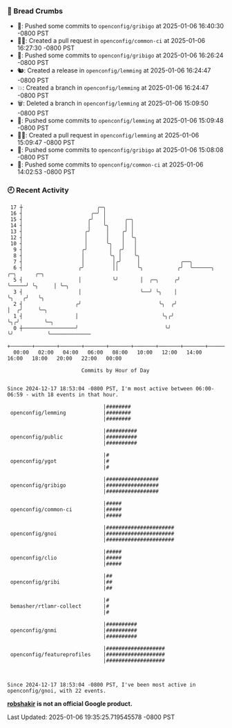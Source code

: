 ### 🍞 Bread Crumbs

 * 🚢: Pushed some commits to `openconfig/gribigo` at 2025-01-06 16:40:30 -0800 PST
 * ✍🏼: Created a pull request in `openconfig/common-ci` at 2025-01-06 16:27:30 -0800 PST
 * 🚢: Pushed some commits to `openconfig/gribigo` at 2025-01-06 16:26:24 -0800 PST
 * 🐿: Created a release in `openconfig/lemming` at 2025-01-06 16:24:47 -0800 PST
 * 💥: Created a branch in `openconfig/lemming` at 2025-01-06 16:24:47 -0800 PST
 * 🗑: Deleted a branch in `openconfig/lemming` at 2025-01-06 15:09:50 -0800 PST
 * 🚢: Pushed some commits to `openconfig/lemming` at 2025-01-06 15:09:48 -0800 PST
 * ✍🏼: Created a pull request in `openconfig/lemming` at 2025-01-06 15:09:47 -0800 PST
 * 🚢: Pushed some commits to `openconfig/gribigo` at 2025-01-06 15:08:08 -0800 PST
 * 🚢: Pushed some commits to `openconfig/common-ci` at 2025-01-06 14:02:53 -0800 PST

### 🕘 Recent Activity
```
 17 ┼                        ╭─╮
 16 ┤                      ╭─╯ │
 15 ┤                     ╭╯   │      ╭─╮
 14 ┤                     │    ╰╮     │ │
 13 ┤                    ╭╯     │    ╭╯ │
 12 ┤                    │      │    │  ╰╮
 10 ┤                    │      ╰╮   │   │
  9 ┤                   ╭╯       │  ╭╯   │
  8 ┤                   │        ╰╮ │    ╰╮
  7 ┤                   │         │╭╯     │             ╭──╮
  6 ┤                  ╭╯         ││      ╰╮           ╭╯  ╰──────╮     ╭─╮      ╭─╮
  5 ┤                  │          ╰╯       │  ╭─╮     ╭╯          ╰─────╯ ╰╮     │ ╰─╮
  3 ┤                  │                   ╰──╯ ╰╮    │                    ╰╮   ╭╯   ╰╮
  2 ┤                 ╭╯                         ╰╮  ╭╯                     │  ╭╯     ╰─╮
  1 ┤                 │                           ╰╮╭╯                      ╰╮╭╯        ╰─╮
  0 ┼─────────────────╯                            ╰╯                        ╰╯           ╰─────────────
    +───────+───────+───────+───────+───────+───────+───────+───────+───────+───────+───────+───────+────
  00:00   02:00   04:00   06:00   08:00   10:00   12:00   14:00   16:00   18:00   20:00   22:00   00:00   

						Commits by Hour of Day


Since 2024-12-17 18:53:04 -0800 PST, I'm most active between 06:00-06:59 - with 18 events in that hour.

```



```
                               |########
 openconfig/lemming            |########
                               |########

                               |##########
 openconfig/public             |##########
                               |##########

                               |#
 openconfig/ygot               |#
                               |#

                               |#################
 openconfig/gribigo            |#################
                               |#################

                               |#####
 openconfig/common-ci          |#####
                               |#####

                               |######################
 openconfig/gnoi               |######################
                               |######################

                               |#####
 openconfig/clio               |#####
                               |#####

                               |##
 openconfig/gribi              |##
                               |##

                               |#
 bemasher/rtlamr-collect       |#
                               |#

                               |##########
 openconfig/gnmi               |##########
                               |##########

                               |###################
 openconfig/featureprofiles    |###################
                               |###################



Since 2024-12-17 18:53:04 -0800 PST, I've been most active in openconfig/gnoi, with 22 events.

```
**[robshakir](mailto:robjs@google.com) is not an official Google product.**  


Last Updated: 2025-01-06 19:35:25.719545578 -0800 PST
